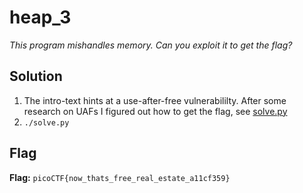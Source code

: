 # heap_3
*This program mishandles memory. Can you exploit it to get the flag?*

## Solution
1. The intro-text hints at a use-after-free vulnerabililty. After some research on UAFs I figured out how to get the flag, see [solve.py](./solve.py)
2. `./solve.py`


## Flag
**Flag:** `picoCTF{now_thats_free_real_estate_a11cf359}`
